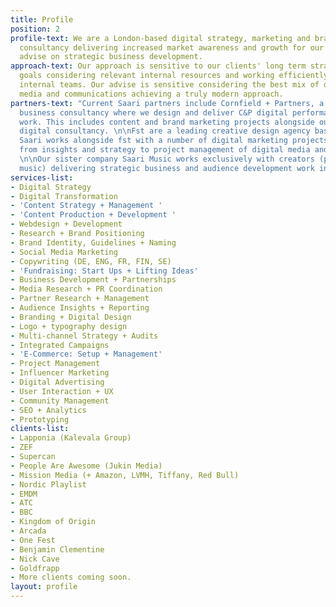 ```yaml
---
title: Profile
position: 2
profile-text: We are a London-based digital strategy, marketing and brand development
  consultancy delivering increased market awareness and growth for our clients alongside
  advise on strategic business development.
approach-text: Our approach is sensitive to our clients' long term strategic development
  goals considering relevant internal resources and working efficiently alongside
  internal teams. Our advise is sensitive considering the best mix of digital platforms,
  media and communications achieving a truly modern approach.
partners-text: "Current Saari partners include Cornfield + Partners, a London based
  business consultancy where we design and deliver C&P digital performance and marketing
  work. This includes content and brand marketing projects alongside our strategic
  digital consultancy. \n\nFst are a leading creative design agency based in Marlow,
  Saari works alongside fst with a number of digital marketing projects that span
  from insights and strategy to project management of digital media and content marketing.
  \n\nOur sister company Saari Music works exclusively with creators (primarily in
  music) delivering strategic business and audience development work in content marketing."
services-list:
- Digital Strategy
- Digital Transformation
- 'Content Strategy + Management '
- 'Content Production + Development '
- Webdesign + Development
- Research + Brand Positioning
- Brand Identity, Guidelines + Naming
- Social Media Marketing
- Copywriting (DE, ENG, FR, FIN, SE)
- 'Fundraising: Start Ups + Lifting Ideas'
- Business Development + Partnerships
- Media Research + PR Coordination
- Partner Research + Management
- Audience Insights + Reporting
- Branding + Digital Design
- Logo + typography design
- Multi-channel Strategy + Audits
- Integrated Campaigns
- 'E-Commerce: Setup + Management'
- Project Management
- Influencer Marketing
- Digital Advertising
- User Interaction + UX
- Community Management
- SEO + Analytics
- Prototyping
clients-list:
- Lapponia (Kalevala Group)
- ZEF
- Supercan
- People Are Awesome (Jukin Media)
- Mission Media (+ Amazon, LVMH, Tiffany, Red Bull)
- Nordic Playlist
- EMDM
- ATC
- BBC
- Kingdom of Origin
- Arcada
- One Fest
- Benjamin Clementine
- Nick Cave
- Goldfrapp
- More clients coming soon.
layout: profile
---
```


